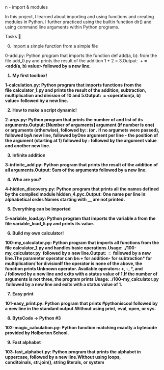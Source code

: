 
n - import & modules

In this project, I learned about importing and using functions and creating modules in Python. I further practiced using the builtin function dir() and using command line arguments within Python programs.

Tasks 📃

0. Import a simple function from a simple file

0-add.py: Python program that imports the function def add(a, b): from the file add_0.py and prints the result of the addition 1 + 2 = 3.Output: <a value> + <b value> = <add(a, b) value> followed by a new line.

1. My first toolbox!

1-calculation.py: Python program that imports functions from the file calculator_1.py and prints the result of the addition, subtraction, multiplication and division of 10 and 5.Output: <a value> <operator> <b value> = <operation(a, b) value> followed by a new line.

2. How to make a script dynamic!

2-args.py: Python program that prints the number of and list of its arguments.Output: [Number of arguments] argument (if number is one) or arguments (otherwise), followed by:: (or . if no argumets were passed), followed byA new line, followed byOne argument per line - the position of the argument (starting at 1) followed by : followed by the argument value and another new line.

3. Infinite addition

3-infinite_add.py: Python program that prints the result of the addition of all arguments.Output: Sum of the arguments followed by a new line.

4. Who are you?

4-hidden_discovery.py: Python program that prints all the names defined by the compiled module hidden_4.pyc.Output: One name per line in alphabetical order.Names starting with __ are not printed.

5. Everything can be imported

5-variable_load.py: Python program that imports the variable a from the file variable_load_5.py and prints its value.

6. Build my own calculator!

100-my_calculator.py: Python program that imports all functions from the file calculator_1.py and handles basic operations.Usage: ./100-my_calculator.py <a> <operator> <b> followed by a new line.Output: <a> <operator> <b> = <result> followed by a new line.The parameter operator can be:+ for addition- for subtraction* for multiplication/ for divisionIf the operator is none of the above, the function prints Unknown operator. Available operators: +, -, *, and / followed by a new line and exits with a status value of 1.If the number of arguments is not three, the program prints Usage: ./100-my_calculator.py <a> <operator> <b> followed by a new line and exits with a status value of 1.

7. Easy print

101-easy_print.py: Python program that prints #pythoniscool followed by a new line in the standard output.Without using print, eval, open, or sys.

8. ByteCode -> Python #3

102-magic_calculation.py: Python function matching exactly a bytecode provided by Holberton School.

9. Fast alphabet

103-fast_alphabet.py: Python program that prints the alphabet in uppercase, followed by a new line.Without using loops, conditoinals, str.join(), string literals, or system

